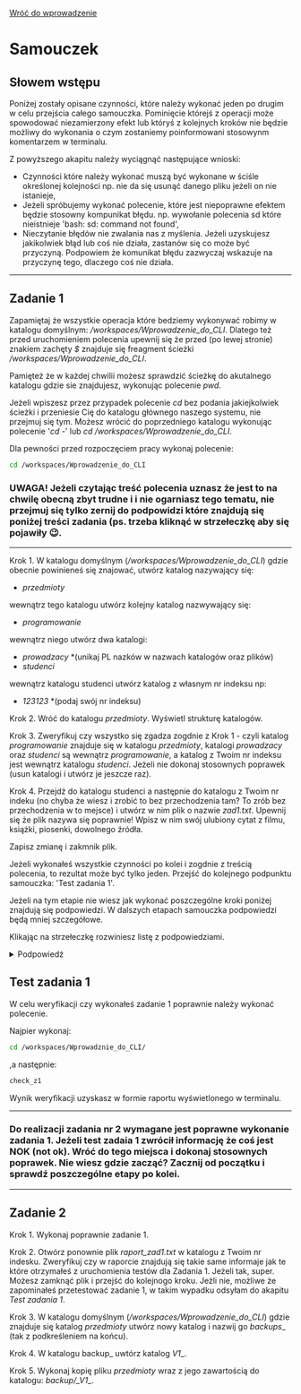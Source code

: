 [Wróć do wprowadzenie](./wprowadzenie.md)

# Samouczek

## Słowem wstępu

Poniżej zostały opisane czynności, które należy wykonać jeden po drugim w celu przejścia całego samouczka. Pominięcie którejś z operacji może spowodować niezamierzony efekt lub któryś z kolejnych kroków nie będzie możliwy do wykonania o czym zostaniemy poinformowani stosowynm komentarzem w terminalu.

Z powyższego akapitu należy wyciągnąć następujące wnioski:

-   Czynności które należy wykonać muszą być wykonane w ściśle określonej kolejności np. nie da się usunąć danego pliku jeżeli on nie istanieje,
-   Jeżeli spróbujemy wykonać polecenie, które jest niepoprawne efektem będzie stosowny kompunikat błędu. np. wywołanie polecenia sd które nieistnieje 'bash: sd: command not found',
-   Nieczytanie błędów nie zwalania nas z myślenia. Jeżeli uzyskujesz jakikolwiek błąd lub coś nie działa, zastanów się co może być przyczyną. Podpowiem że komunikat błędu zazwyczaj wskazuje na przyczynę tego, dlaczego coś nie działa.

---

## Zadanie 1

Zapamiętaj że wszystkie operacja które bedziemy wykonywać robimy w katalogu domyślnym: _/workspaces/Wprowadzenie_do_CLI_. Dlatego też przed uruchomieniem polecenia upewnij się że przed (po lewej stronie) znakiem zachęty _$_ znajduje się freagment ścieżki _/workspaces/Wprowadzenie_do_CLI_.

Pamięteż że w każdej chwilii możesz sprawdzić ścieżkę do akutalnego katalogu gdzie sie znajdujesz, wykonując polecenie _pwd_.

Jeżeli wpiszesz przez przypadek polecenie _cd_ bez podania jakiejkolwiek ścieżki i przeniesie Cię do katalogu głównego naszego systemu, nie przejmuj się tym. Możesz wrócić do poprzedniego katalogu wykonując polecenie '_cd -_' lub _cd /workspaces/Wprowadzenie_do_CLI_.

Dla pewności przed rozpoczęciem pracy wykonaj polecenie:

```bash
cd /workspaces/Wprowadzenie_do_CLI
```

### UWAGA! Jeżeli czytając treść polecenia uznasz że jest to na chwilę obecną zbyt trudne i i nie ogarniasz tego tematu, nie przejmuj się tylko zernij do podpowidzi które znajdują się poniżej treści zadania (ps. trzeba kliknąć w strzełeczkę aby się pojawiły 😉.

---

Krok 1. W katalogu domyślnym (_/workspaces/Wprowadzenie_do_CLI_) gdzie obecnie powinieneś się znajować, utwórz katalog nazywający się:

-   _przedmioty_

wewnątrz tego katalogu utwórz kolejny katalog nazwywający się:

-   _programowanie_

wewnątrz niego utwórz dwa katalogi:

-   _prowadzacy_ \*(unikaj PL nazków w nazwach katalogów oraz plików)
-   _studenci_

wewnątrz katalogu studenci utwórz katalog z własnym nr indeksu np:

-   _123123_ \*(podaj swój nr indeksu)

Krok 2. Wróć do katalogu _przedmioty_. Wyświetl strukturę katalogów.

Krok 3. Zweryfikuj czy wszystko się zgadza zogdnie z Krok 1 - czyli katalog _programowanie_ znajduje się w katalogu _przedmioty_, katalogi _prowadzacy_ oraz _studenci_ są wewnątrz _programowanie_, a katalog z Twoim nr indeksu jest wewnątrz katalogu _studenci_. Jeżeli nie dokonaj stosownych poprawek (usun katalogi i utwórz je jeszcze raz).

Krok 4. Przejdź do katalogu studenci a następnie do katalogu z Twoim nr indeku (no chyba że wiesz i zrobić to bez przechodzenia tam? To zrób bez przechodzenia w to mejsce) i utwórz w nim plik o nazwie _zad1.txt_. Upewnij się że plik nazywa się poprawnie!
Wpisz w nim swój ulubiony cytat z filmu, książki, piosenki, dowolnego źródła.

Zapisz zmianę i zakmnik plik.

Jeżeli wykonałeś wszystkie czynności po kolei i zogdnie z treścią polecenia, to rezultat może być tylko jeden.
Przejść do kolejnego podpunktu samouczka: 'Test zadania 1'.

Jeżeli na tym etapie nie wiesz jak wykonać poszczególne kroki poniżej znajdują się podpowiedzi. W dalszych etapach samouczka podpowiedzi będą mniej szczegółowe.

Klikając na strzełeczkę rozwiniesz listę z podpowiedziami.

<details>
  <summary>Podpowiedź</summary>

0. Wykorzystaj polecenie w celu upewnienia się że jesteś we właściwym katalgu

```bash
pwd
```

jeżeli zwóciona ścieżka to /workspaces/Wprowadzenie_do_CLI znaczy ze jesteś w odpowiednim miejscu.
Jeżeli nie to wróć do tego katalogu wpisując:

```bash
cd /workspaces/Wprowadzenie_do_CLI
```

1. Wykorzystaj polecenie :

```bash
mkdir przedmiot
```

2. Przejdź do katalogu przedmiot za pomocą:

```bash
cd przedmiot
```

3. Wykorzystaj polecenie:

```bash
ls
```

Aby upewnić się że w katalogu nie ma jeszcze każdnych plików.

4. Wykorzystaj polecenie:

```bash
mkdir programowanie
```

5. Wykorzystaj polecenie:

```bash
cd programowanie
```

6. Wykorzystaj polecenie:

```bash
ls
```

Aby upewnić się że w katalogu nie ma jeszcze każdnych plików.

7. Wykorzystaj polecenie

```bash
mkdir prowadzacy
```

8. Wykorzystaj polecenie

```bash
mkdir studenci
```

9. Wykorzystaj polecenie:

```bash
ls
```

Aby upewnić się że w katalogu zostały utworzone dwa nowe katalogi.

10. Przejdź do katalogu studenci za pomocą

```bash
cd studenci
```

11. Wykorzystaj polecenie gdzie zamiast 123123 podaj wlasny nr indeksu

```bash
mkdir 123123
```

12. Wróć do katalogu _/workspaces/Wprowadzenie_do_CLI_

```bash
cd /workspaces/Wprowadzenie_do_CLI
```

13. Wykorzystaj polecenie

```bash
tree
```

14. Wykorzystaj polecenie

```bash
cd /przedmiot/programowanie/studenci/123123
```

15. Wykorzystaj polecenie

```bash
code zad1.txt
```

</details>

## Test zadania 1

W celu weryfikacji czy wykonałeś zadanie 1 poprawnie należy wykonać polecenie.

Najpier wykonaj:

```bash
cd /workspaces/Wprowadznie_do_CLI/
```

,a następnie:

```bash
check_z1
```

Wynik weryfikacji uzyskasz w formie raportu wyświetlonego w terminalu.

---

### Do realizacji zadania nr 2 wymagane jest poprawne wykonanie zadania 1. Jeżeli test zadaia 1 zwrócił informację że coś jest NOK (not ok). Wróć do tego miejsca i dokonaj stosownych poprawek. Nie wiesz gdzie zacząć? Zacznij od początku i sprawdź poszczególne etapy po kolei.

---

## Zadanie 2

Krok 1. Wykonaj poprawnie zadanie 1.

Krok 2. Otwórz ponownie plik _raport_zad1.txt_ w katalogu z Twoim nr indesku. Zweryfikuj czy w raporcie znajdują się takie same informaje jak te które otrzymałeś z uruchomienia testów dla Zadania 1.
Jeżeli tak, super. Możesz zamknąć plik i przejść do kolejnogo kroku. Jeżli nie, możliwe że zapominałeś przetestować zadanie 1, w takim wypadku odsyłam do akapitu _Test zadania 1_.

Krok 3. W katalogu domyślnym (_/workspaces/Wprowadzenie_do_CLI_) gdzie znajduje się katalog _przedmioty_ utwórz nowy katalog i nazwij go _backups_\_ (tak z podkreśleniem na końcu).

Krok 4. W katalogu backup\_ uwtórz katalog _V1_\_.

Krok 5. Wykonaj kopię pliku _przedmioty_ wraz z jego zawartością do katalogu: _backup/\_V1_\_.

